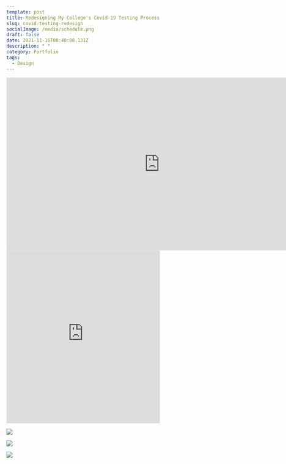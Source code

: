 ```yaml
---
template: post
title: Redesigning My College's Covid-19 Testing Process
slug: covid-testing-redesign
socialImage: /media/schedule.png
draft: false
date: 2021-11-16T00:40:08.131Z
description: " "
category: Portfolio
tags:
  - Design
---
```

<iframe style="border: 1px solid rgba(0, 0, 0, 0.1);" width="800" height="450" src="https://www.figma.com/embed?embed_host=share&url=https%3A%2F%2Fwww.figma.com%2Fproto%2FbVKqu7Dlkk091eB4S1ikrq%2FAppointment-Tool-Redesign%3Fpage-id%3D0%253A1%26node-id%3D17%253A796%26viewport%3D241%252C48%252C0.05%26scaling%3Dscale-down-width%26starting-point-node-id%3D4%253A30" allowfullscreen></iframe>

<iframe style="border: 1px solid rgba(0, 0, 0, 0.1);" width="400" height="450" src="https://www.figma.com/embed?embed_host=share&url=https%3A%2F%2Fwww.figma.com%2Fproto%2FbVKqu7Dlkk091eB4S1ikrq%2FAppointment-Tool-Redesign%3Fpage-id%3D77%253A476%26node-id%3D124%253A2843%26viewport%3D241%252C48%252C0.24%26scaling%3Dscale-down%26starting-point-node-id%3D124%253A2863" allowfullscreen></iframe>

![](/media/email.png)

![](/media/new-or-existing-patient.png)

![](/media/confirmation-page.png)